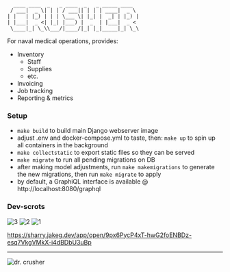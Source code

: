 ```
  ____ ____  _   _ ____  _   _ _____ ____
 / ___|  _ \| | | / ___|| | | | ____|  _ \
| |   | |_) | | | \___ \| |_| |  _| | |_) |
| |___|  _ <| |_| |___) |  _  | |___|  _ <
 \____|_| \_\\___/|____/|_| |_|_____|_| \_\
```

For naval medical operations, provides:

* Inventory
  * Staff
  * Supplies
  * etc.
* Invoicing
* Job tracking
* Reporting & metrics

### Setup
* `make build` to build main Django webserver image
* adjust .env and docker-compose.yml to taste, then: `make up` to spin up all containers in the background
* `make collectstatic` to export static files so they can be served
* `make migrate` to run all pending migrations on DB
* after making model adjustments, run `make makemigrations` to generate the new migrations, then run `make migrate` to apply
* by default, a GraphiQL interface is available @ http://localhost:8080/graphql

### Dev-scrots

![3](https://static.skinet.org/scrots/scrot-21.jpg)
![2](https://static.skinet.org/scrots/scrot-20.jpg)
![1](https://static.skinet.org/scrots/scrot-19.jpg)




https://sharry.jakeg.dev/app/open/9px6PycP4xT-hwG2foENBDz-esq7VkgVMkX-i4dBDbU3uBp

---
![dr. crusher](https://live.staticflickr.com/4856/45142715954_8f50020329.jpg)
